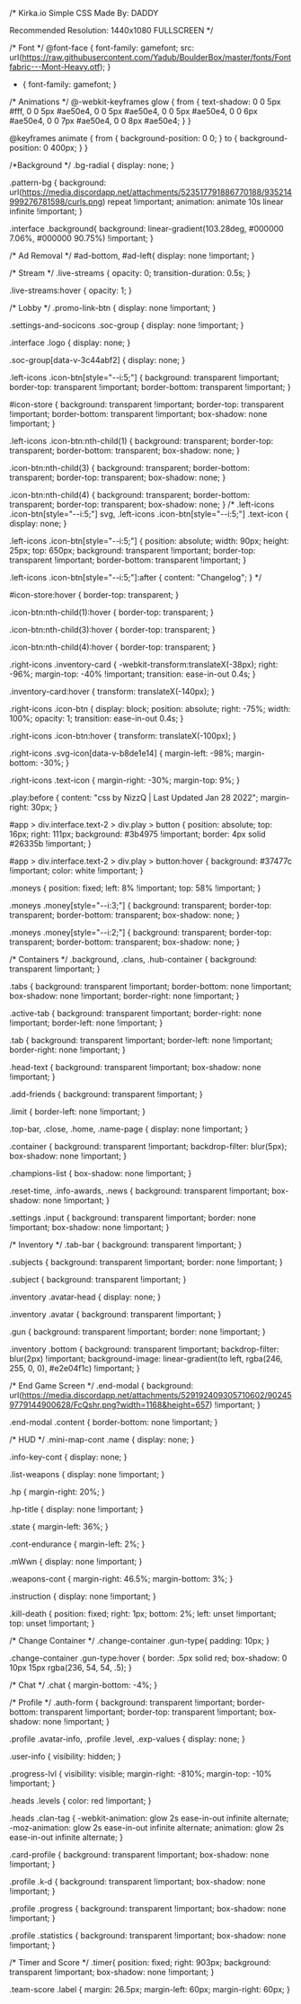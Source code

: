 /*
Kirka.io Simple CSS
Made By: DADDY

Recommended Resolution: 1440x1080 FULLSCREEN
*/

/* Font */
@font-face {
	font-family: gamefont;
	src: url(https://raw.githubusercontent.com/Yadub/BoulderBox/master/fonts/Fontfabric---Mont-Heavy.otf);
}

* {
	font-family: gamefont;
}

/* Animations */
@-webkit-keyframes glow {
  from {
    text-shadow: 0 0 5px #fff, 0 0 5px #ae50e4, 0 0 5px #ae50e4, 0 0 5px #ae50e4, 0 0 6px #ae50e4, 0 0 7px #ae50e4, 0 0 8px #ae50e4;
  }
}

@keyframes animate {
	from {
		background-position: 0 0;
	}
	to {
		background-position: 0 400px;
	}
}

/*Background */
.bg-radial {
	display: none;
}

.pattern-bg {
	background: url(https://media.discordapp.net/attachments/523517791886770188/935214999276781598/curls.png) repeat !important;
		animation: animate 10s linear infinite !important;
}

.interface .background{
 	background: linear-gradient(103.28deg, #000000 7.06%, #000000 90.75%) !important;
}

/*	Ad Removal */
#ad-bottom, #ad-left{
    display: none !important;
}

/* Stream */
.live-streams {
	opacity: 0;
	transition-duration: 0.5s;
}

.live-streams:hover {
	opacity: 1;
}

/* Lobby */
.promo-link-btn {
	display: none !important;
}

.settings-and-socicons .soc-group {
	display: none !important;
}

.interface .logo {
	display: none;
}

.soc-group[data-v-3c44abf2] {
	display: none;
}

.left-icons .icon-btn[style="--i:5;"] {
	background: transparent !important;
	border-top: transparent !important;
	border-bottom: transparent !important;
}

#icon-store {
	background: transparent !important;
	border-top: transparent !important;
	border-bottom: transparent !important;
	box-shadow: none !important;
}

.left-icons .icon-btn:nth-child(1) {
	background: transparent;
	border-top: transparent;
	border-bottom: transparent;
	box-shadow: none;
}

.icon-btn:nth-child(3) {
	background: transparent;
	border-bottom: transparent;
	border-top: transparent;
	box-shadow: none;
}

.icon-btn:nth-child(4) {
	background: transparent;
	border-bottom: transparent;
	border-top: transparent;
	box-shadow: none;
}
/*
.left-icons .icon-btn[style="--i:5;"] svg, .left-icons .icon-btn[style="--i:5;"] .text-icon {
	display: none;
}

.left-icons .icon-btn[style="--i:5;"] {
	position: absolute;
	width: 90px;
	height: 25px;
	top: 650px;
	background: transparent !important;
	border-top: transparent !important;
	border-bottom: transparent !important;
}

.left-icons .icon-btn[style="--i:5;"]:after {
	content: "Changelog";
}
*/

#icon-store:hover {
	border-top: transparent;
}

.icon-btn:nth-child(1):hover {
	border-top: transparent;
}

.icon-btn:nth-child(3):hover {
	border-top: transparent;
}

.icon-btn:nth-child(4):hover {
	border-top: transparent;
}

.right-icons .inventory-card {
	-webkit-transform:translateX(-38px);
    right: -96%;
	margin-top: -40% !important;
	transition: ease-in-out 0.4s;
}

.inventory-card:hover {
    transform: translateX(-140px);
}

.right-icons .icon-btn {
	display: block;
	position: absolute;
	right: -75%;
	width: 100%;
	opacity: 1;
	transition: ease-in-out 0.4s;
}

.right-icons .icon-btn:hover {
	transform: translateX(-100px);
}

.right-icons .svg-icon[data-v-b8de1e14] {
	margin-left: -98%;
	margin-bottom: -30%;
}

.right-icons .text-icon {
	margin-right: -30%;
	margin-top: 9%;
}

.play:before {
	content: "css by NizzQ | Last Updated Jan 28 2022";
	margin-right: 30px;
}

#app > div.interface.text-2 > div.play > button {
    position: absolute;
    top: 16px;
    right: 111px;
    background: #3b4975 !important;
    border: 4px solid #26335b !important;
}

#app > div.interface.text-2 > div.play > button:hover {
    background: #37477c !important;
    color: white !important;
}

.moneys {
	position: fixed;
	left: 8% !important;
	top: 58% !important;
}

.moneys .money[style="--i:3;"] {
	background: transparent;
	border-top: transparent;
	border-bottom: transparent;
	box-shadow: none;
}

.moneys .money[style="--i:2;"] {
	background: transparent;
	border-top: transparent;
	border-bottom: transparent;
	box-shadow: none;
}

/* Containers */
.background, .clans, .hub-container {
	background: transparent !important;
}

.tabs {
	background: transparent !important;
	border-bottom: none !important;
	box-shadow: none !important;
	border-right: none !important;
}

.active-tab {
	background: transparent !important;
	border-right: none !important;
	border-left: none !important;
}

.tab {
	background: transparent !important;
	border-left: none !important;
	border-right: none !important;
}

.head-text {
	background: transparent !important;
	box-shadow: none !important;
}

.add-friends {
	background: transparent !important;
}

.limit {
	border-left: none !important;
}

.top-bar, .close, .home, .name-page {
	display: none !important;
}

.container {
	background: transparent !important;
	backdrop-filter: blur(5px);
	box-shadow: none !important;
}

.champions-list {
	box-shadow: none !important;
}

.reset-time, .info-awards, .news {
	background: transparent !important;
	box-shadow: none !important;
}

.settings .input {
	background:  transparent !important;
	border: none !important;
	box-shadow:  none !important;
}

/* Inventory */
.tab-bar {
	background: transparent !important;
}

.subjects {
	background: transparent !important;
	border: none !important;
}

.subject {
	background: transparent !important;
}

.inventory .avatar-head {
	display: none;
}

.inventory .avatar {
	background: transparent !important;
}

 .gun {
	background: transparent !important;
	 border: none !important;
}

.inventory .bottom {
	background: transparent !important;
  	backdrop-filter: blur(2px) !important;
  	background-image: linear-gradient(to left, rgba(246, 255, 0, 0), #e2e04f1c) !important;
}

/* End Game Screen */
.end-modal {
	background: url(https://media.discordapp.net/attachments/529192409305710602/902459779144900628/FcQshr.png?width=1168&height=657) !important;
}

.end-modal .content {
	border-bottom: none !important;
}

/* HUD */
.mini-map-cont .name {
	display: none;
}

.info-key-cont {
	display: none;
}

.list-weapons {
	display: none !important;
}

.hp {
	margin-right: 20%;
}

.hp-title {
	display: none !important;
}

.state {
	margin-left: 36%;
}

.cont-endurance {
	margin-left: 2%;
}

.mWwn {
	display: none !important;
}

.weapons-cont {
	margin-right: 46.5%;
	margin-bottom: 3%;
}

.instruction {
	display: none !important;
}

.kill-death {
	position: fixed;
	right: 1px;
	bottom: 2%;
	left: unset !important;
	top: unset !important;
}

/* Change Container */
.change-container .gun-type{
	padding: 10px;
}

.change-container .gun-type:hover {
	border: .5px solid red;
 	 box-shadow: 0 10px 15px rgba(236, 54, 54, .5);
}

/* Chat */
.chat {
	margin-bottom: -4%;
}

/* Profile */
.auth-form {
	background: transparent !important;
	border-bottom: transparent !important;
	border-top: transparent !important;
	box-shadow: none !important;
}

.profile .avatar-info, .profile .level, .exp-values {
	display: none;
}

.user-info {
	visibility: hidden;
}

.progress-lvl {
	visibility: visible;
	margin-right: -810%;
	margin-top: -10% !important;
}

.heads .levels {
	color: red !important;
}

.heads .clan-tag {
	-webkit-animation: glow 2s ease-in-out infinite alternate;
	-moz-animation: glow 2s ease-in-out infinite alternate;
	animation: glow 2s ease-in-out infinite alternate;
}

.card-profile {
	background: transparent !important;
	box-shadow: none !important;
}

.profile .k-d {
	background: transparent !important;
	box-shadow: none !important;
}

.profile .progress {
	background: transparent !important;
	box-shadow: none !important;
}

.profile .statistics {
	background: transparent !important;
	box-shadow: none !important;
}

/* Timer and Score */
.timer{
	position: fixed;
	right: 903px;
	background: transparent !important;
	box-shadow: none !important;
}

.team-score .label {
	margin: 26.5px;
	margin-left: 60px;
	margin-right: 60px;
}
